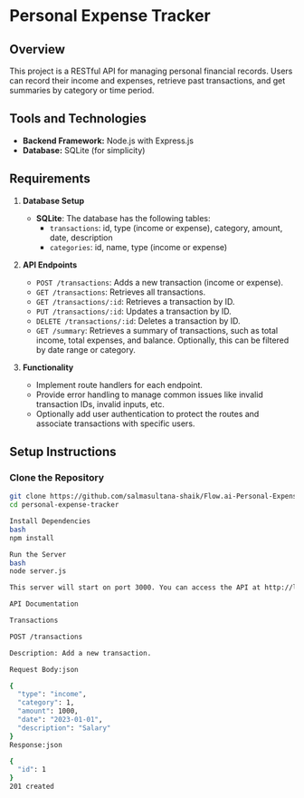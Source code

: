 # Personal Expense Tracker

## Overview
This project is a RESTful API for managing personal financial records. Users can record their income and expenses, retrieve past transactions, and get summaries by category or time period.

## Tools and Technologies
- **Backend Framework:** Node.js with Express.js
- **Database:** SQLite (for simplicity)

## Requirements
1. **Database Setup**
    - **SQLite**: The database has the following tables:
        - `transactions`: id, type (income or expense), category, amount, date, description
        - `categories`: id, name, type (income or expense)
   
2. **API Endpoints**
    - `POST /transactions`: Adds a new transaction (income or expense).
    - `GET /transactions`: Retrieves all transactions.
    - `GET /transactions/:id`: Retrieves a transaction by ID.
    - `PUT /transactions/:id`: Updates a transaction by ID.
    - `DELETE /transactions/:id`: Deletes a transaction by ID.
    - `GET /summary`: Retrieves a summary of transactions, such as total income, total expenses, and balance. Optionally, this can be filtered by date range or category.

3. **Functionality**
    - Implement route handlers for each endpoint.
    - Provide error handling to manage common issues like invalid transaction IDs, invalid inputs, etc.
    - Optionally add user authentication to protect the routes and associate transactions with specific users.

## Setup Instructions

### Clone the Repository
```bash
git clone https://github.com/salmasultana-shaik/Flow.ai-Personal-Expense-Tracker-Assignment.git
cd personal-expense-tracker

Install Dependencies
bash
npm install

Run the Server
bash
node server.js

This server will start on port 3000. You can access the API at http://localhost:3000.

API Documentation

Transactions

POST /transactions

Description: Add a new transaction.

Request Body:json

{
  "type": "income",
  "category": 1,
  "amount": 1000,
  "date": "2023-01-01",
  "description": "Salary"
}
Response:json

{
  "id": 1
}
201 created
